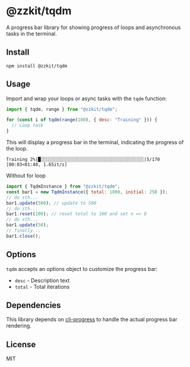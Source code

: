 # @zzkit/tqdm

A progress bar library for showing progress of loops and asynchronous tasks in the terminal.

## Install

```
npm install @zzkit/tqdm
```

## Usage

Import and wrap your loops or async tasks with the `tqdm` function:

```js
import { tqdm, range } from "@zzkit/tqdm";

for (const i of tqdm(range(100), { desc: "Training" })) {
  // Loop task
}
```

This will display a progress bar in the terminal, indicating the progress of the loop.

```
Training 2%|█░░░░░░░░░░░░░░░░░░░░░░░░░░░░░░░░░░░░░░░|5/170 [00:03<01:40, 1.65it/s]
```

Without for loop

```js
import { TqdmInstance } from "@zzkit/tqdm";
const bar1 = new TqdmInstance({ total: 1000, initial: 250 });
// do sth...
bar1.update(500); // update to 500
// do sth...
bar1.reset(100); // reset total to 100 and set n => 0
// do sth...
bar1.update(50);
// finally...
bar1.close();
```

## Options

`tqdm` accepts an options object to customize the progress bar:

- `desc` - Description text
- `total` - Total iterations

## Dependencies

This library depends on [cli-progress](https://github.com/npkgz/cli-progress) to handle the actual progress bar rendering.

## License

MIT
